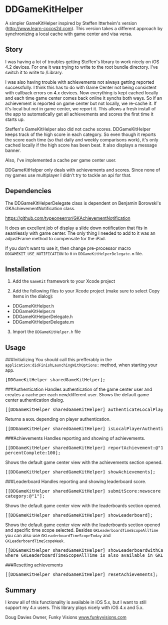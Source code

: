 DDGameKitHelper
===============

A simpler GameKitHelper inspired by Steffen Itterheim's version
(http://www.learn-cocos2d.com). This version takes a different approach
by synchronizing a local cache with game center and visa versa.

Story
---------------

I was having a lot of troubles getting Steffen's library to work nicely
on iOS 4.2 devices.  For one it was trying to write to the root bundle
directory.  I've switch it to write to /Library.

I was also having trouble with achievements not always getting reported
successfully.  I think this has to do with Game Center not being
consistent with callback errors on 4.x devices.  Now everything is kept
cached locally and each time game center comes back online it synchs
both ways.  So if an achievement is reported on game center but not
locally, we re-cache it.  If it's local but not in game center, we
report it.  This allows a fresh install of the app to automatically get
all achievements and scores the first time it starts up.

Steffen's GameKitHelper also did not cache scores.  DDGameKitHelper
keeps track of the high score in each category.  So even though it
reports the score each time (so that daily and weekly comparisons work),
it's only cached locally if the high score has been beat. It also
displays a message banner.

Also, I've implemented a cache per game center user.

DDGameKitHelper only deals with achievements and scores. Since none of
my games use multiplayer I didn't try to tackle an api for that.

Dependencies
---------------

The DDGameKitHelperDelegate class is dependent on Benjamin Borowski's 
GKAchievementNotification class. 

https://github.com/typeoneerror/GKAchievementNotification

It does an excellent job of display a slide down notification that fits in
seamlessly with game center. The only thing I needed to add to it was an
adjustFrame method to compensate for the iPad.

If you don't want to use it, then change pre-processor macro `DDGAMEKIT_USE_NOTIFICATION` to `0` in `DDGameKitHelperDelegate.m` file.

Installation
------------

1. Add the `GameKit` framework to your Xcode project

2. Add the following files to your Xcode project (make sure to select Copy Items in the dialog):
 - DDGameKitHelper.h
 - DDGameKitHelper.m
 - DDGameKitHelperDelegate.h
 - DDGameKitHelperDelegate.m

3. Import the `DDGameKitHelper.h` file

Usage
-----------------------
###Initializing
You should call this prefferably in the `application:didFinishLaunchingWithOptions:` method, when starting your app.
<pre>
[DDGameKitHelper sharedGameKitHelper];
</pre>
###Authentication
Handles authentication of the game center user and creates a cache per each new/different user.
Shows the default game center authentication dialog.
<pre>
[[DDGameKitHelper sharedGameKitHelper] authenticateLocalPlayer];
</pre>
Returns a `BOOL` depending on player authentication.
<pre>
[[DDGameKitHelper sharedGameKitHelper] isLocalPlayerAuthenticated];
</pre>
###Achievements
Handles reporting and showing of achievements.
<pre>
[[DDGameKitHelper sharedGameKitHelper] reportAchievement:@"1"
percentComplete:100];
</pre>
Shows the default game center view with the achievements section opened.
<pre>
[[DDGameKitHelper sharedGameKitHelper] showAchievements];
</pre>
###Leaderboard
Handles reporting and showing leaderboard score.
<pre>
[[DDGameKitHelper sharedGameKitHelper] submitScore:newscore
category:@"1"];
</pre>
Shows the default game center view with the leaderboards section opened.
<pre>
[[DDGameKitHelper sharedGameKitHelper] showLeaderboard];
</pre>
Shows the default game center view with the leaderboards section opened and specific time scope selected.
Besides `GKLeaderboardTimeScopeAllTime` you can also use `GKLeaderboardTimeScopeToday` and `GKLeaderboardTimeScopeWeek`.
<pre>
[[DDGameKitHelper sharedGameKitHelper] showLeaderboardwithCategory:@"LeaderboardID" timeScope:GKLeaderboardTimeScopeAllTime];
where GKLeaderboardTimeScopeAllTime is also available in GKLeaderboardTimeScopeToday and GKLeaderboardTimeScopeWeek
</pre>
###Resetting achievements
<pre>
[[DDGameKitHelper sharedGameKitHelper] resetAchievements];
</pre>

Summary
----------

I know all of this functionality is available in iOS 5.x, but I want to
still support my 4.x users.
  This library plays nicely with iOS 4.x and
5.x.

Doug Davies 
Owner, Funky Visions 
www.funkyvisions.com

